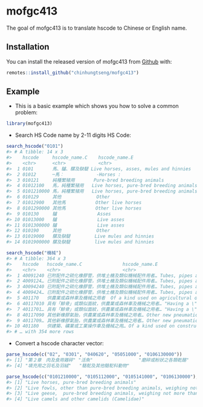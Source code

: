 
<!-- README.md is generated from README.Rmd. Please edit that file -->

# mofgc413

<!-- badges: start -->

<!-- badges: end -->

The goal of mofgc413 is to translate hscode to Chinese or English name.

## Installation

You can install the released version of mofgc413 from
[Github](https://github.com/) with:

``` r
remotes::install_github("chinhungtseng/mofgc413")
```

## Example

  - This is a basic example which shows you how to solve a common
    problem:

<!-- end list -->

``` r
library(mofgc413)
```

  - Search HS Code name by 2-11 digits HS Code:

<!-- end list -->

``` r
search_hscode("0101")
#> # A tibble: 14 x 3
#>    hscode     hscode_name.C    hscode_name.E                          
#>    <chr>      <chr>            <chr>                                  
#>  1 0101       馬、驢、騾及駃騠 Live horses, asses, mules and hinnies  
#>  2 01012      ─馬︰            -Horses :                              
#>  3 010121     純種繁殖用       Pure-bred breeding animals             
#>  4 01012100   馬，純種繁殖用   Live horses, pure-bred breeding animals
#>  5 0101210000 馬，純種繁殖用   Live horses, pure-bred breeding animals
#>  6 010129     其他             Other                                  
#>  7 01012900   其他馬           Other live horses                      
#>  8 0101290000 其他馬           Other live horses                      
#>  9 010130     驢               Asses                                  
#> 10 01013000   驢               Live asses                             
#> 11 0101300000 驢               Live asses                             
#> 12 010190     其他             Other                                  
#> 13 01019000   騾及駃騠         Live mules and hinnies                 
#> 14 0101900000 騾及駃騠         live mules and hinnies

search_hscode("機械")
#> # A tibble: 364 x 3
#>    hscode   hscode_name.C               hscode_name.E                      
#>    <chr>    <chr>                       <chr>                              
#>  1 40091240 已附配件之硫化橡膠管，供堆土機及類似機械配件用者… Tubes, pipes and hoses, of vulcani…
#>  2 4009124… 已附配件之硫化橡膠管，供堆土機及類似機械配件用者… Tubes, pipes and hoses, of vulcani…
#>  3 40094240 已附配件之硫化橡膠管，供堆土機及類似機械配件用者… Tubes, pipes and hoses, of vulcani…
#>  4 4009424… 已附配件之硫化橡膠管，供堆土機及類似機械配件用者… Tubes, pipes and hoses, of vulcani…
#>  5 401170   供農業或森林車及機械之用者  Of a kind used on agricultural or …
#>  6 40117010 具有「鯡骨」或類似面紋，供農業或森林車及機械之用者… "Having a \"herring-bone\" or simi…
#>  7 4011701… 具有「鯡骨」或類似面紋，供農業或森林車及機械之用者… "Having a \"\"herring-bone\"\" or …
#>  8 40117090 其他新橡膠氣胎，供農業或森林車及機械之用者… Other new pneumatic tyres, of rubb…
#>  9 4011709… 其他新橡膠氣胎，供農業或森林車及機械之用者… Other new pneumatic tyres, of rubb…
#> 10 401180   供建築、礦業或工業操作車及機械之用… Of a kind used on construction, mi…
#> # … with 354 more rows
```

  - Convert a hscode character vector:

<!-- end list -->

``` r
parse_hscode(c("02", "0301", "040620", "05051000", "0106130000"))
#> [1] "第２章　肉及食用雜碎" "活魚"                 "磨碎或粉狀之各類乾酪"
#> [4] "填充用之羽毛及羽絨"   "駱駝及其他駱駝科動物"

parse_hscode(c("0101210000", "0105112000", "0105141000", "0106130000"), locale = "English")
#> [1] "Live horses, pure-bred breeding animals"                                        
#> [2] "Live fowls, other than pure-bred breeding animals, weighing not more than 185 g"
#> [3] "Live geese,  pure-bred breeding animals, weighing not more than 185 g"          
#> [4] "Live camels and other camelids (Camelidae)"
```
